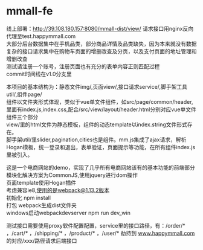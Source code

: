 # mmall-fe
线上部署：http://39.108.180.157:8080/mmall-dist/view/
请求接口用nginx反向代理至test.happymmall.com<br>
大部分后台数据集中在手机品类，部分商品详情及品类缺失，因为本来就没有数据<br>
复杂的接口请求集中在购物车页面的增删改查及分页，以及支付页面的地址管理和增删改查<br>
测试请注册一个账号，注册页面也有充分的表单内容正则匹配过程<br>
commit时间线在v1.0分支里<br>


本项目的基本结构为：静态文件img/,页面view/,接口请求service/,脚手架工具util/,组件page/ <br>
组件以文件夹形式体现，类似于vue单文件组件，如src/page/common/header,里面有index.js,index.css,配合/src/view/layout/header.html分别对应vue单文件组件三个部分<br>
view/里的html文件为静态模板，组件的动态template以index.string文件形式存在。<br>
脚手架util/里slider,pagination,cities也是组件。mm.js集成了ajax请求，解析Hogan模板，统一登录和退出，表单验证，页面提示等功能，在所有组件index.js里被引入。


这是一个电商网站的demo，实现了几乎所有电商网站该有的基本功能的前端部分<br>
模块化解决方案为CommonJS,使用jquery进行dom操作<br>
页面template使用Hogan插件<br>
考虑兼容ie8,使用的是webpack@1.13.2版本<br>
初始化 npm install<br>
打包 webpack生成dist文件夹<br>
windows启动webpackdevserver npm run dev_win<br>

测试接口需要使用proxy软件配置配置，service里的接口路径，有：/order/* ，/cart/* ，/shipping/* ，/product/* ，/user/* 劫持到 www.happymmall.com 的对应/xxx/路径请求后端接口<br>


